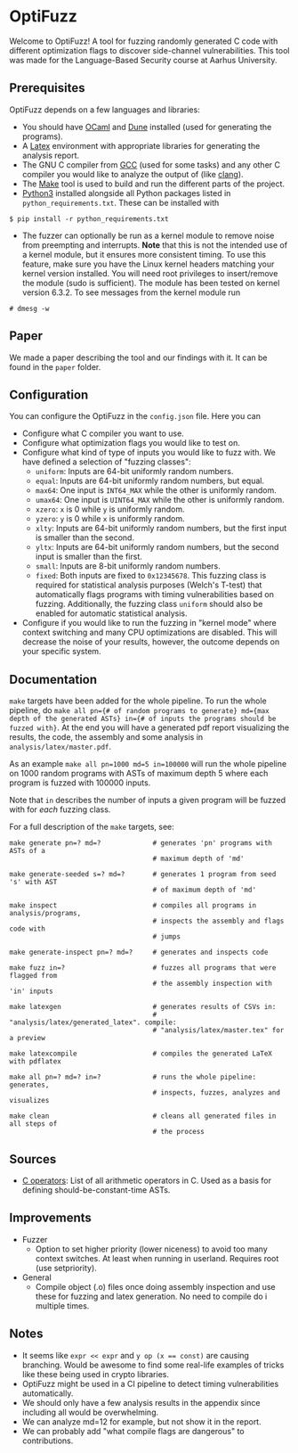 # OptiFuzz
Welcome to OptiFuzz! A tool for fuzzing randomly generated C code with different optimization flags to discover side-channel vulnerabilities. This tool was made for the Language-Based Security course at Aarhus University.

## Prerequisites
OptiFuzz depends on a few languages and libraries:
- You should have [OCaml](https://ocaml.org/docs/up-and-running) and [Dune](https://dune.readthedocs.io/en/stable/quick-start.html) installed (used for generating the programs).
- A  [Latex](https://www.latex-project.org/) environment with appropriate libraries for generating the analysis report.
- The GNU C compiler from [GCC](https://gcc.gnu.org/) (used for some tasks) and any other C compiler you would like to analyze the output of (like [clang](https://clang.llvm.org/)).
- The [Make](https://www.gnu.org/software/make/) tool is used to build and run the different parts of the project.
- [Python3](https://www.python.org/downloads/) installed alongside all Python packages listed in `python_requirements.txt`. These can be installed with
```
$ pip install -r python_requirements.txt
```
- The fuzzer can optionally be run as a kernel module to remove noise from preempting and interrupts. **Note** that this is not the intended use of a kernel module, but it ensures more consistent timing. To use this feature, make sure you have the Linux kernel headers matching your kernel version installed. You will need root privileges to insert/remove the module (sudo is sufficient). The module has been tested on kernel version 6.3.2. To see messages from the kernel module run
```
# dmesg -w
```


## Paper
We made a paper describing the tool and our findings with it. It can be found in the `paper` folder.

## Configuration
You can configure the OptiFuzz in the `config.json` file. Here you can
- Configure what C compiler you want to use.
- Configure what optimization flags you would like to test on.
- Configure what kind of type of inputs you would like to fuzz with. We have defined a selection of "fuzzing classes":
  - `uniform`: Inputs are 64-bit uniformly random numbers.
  - `equal`: Inputs are 64-bit uniformly random numbers, but equal.
  - `max64`: One input is `INT64_MAX` while the other is uniformly random.
  - `umax64`: One input is `UINT64_MAX` while the other is uniformly random.
  - `xzero`: `x` is 0 while `y` is uniformly random.
  - `yzero`: `y` is 0 while `x` is uniformly random.
  - `xlty`: Inputs are 64-bit uniformly random numbers, but the first input is smaller than the second.
  - `yltx`: Inputs are 64-bit uniformly random numbers, but the second input is smaller than the first.
  - `small`: Inputs are 8-bit uniformly random numbers.
  - `fixed`: Both inputs are fixed to `0x12345678`. This fuzzing class is required for statistical analysis purposes (Welch's T-test) that automatically flags programs with timing vulnerabilities based on fuzzing. Additionally, the fuzzing class `uniform` should also be enabled for automatic statistical analysis.
- Configure if you would like to run the fuzzing in "kernel mode" where context switching and many CPU optimizations are disabled. This will decrease the noise of your results, however, the outcome depends on your specific system.

## Documentation
`make` targets have been added for the whole pipeline. To run the whole pipeline, do `make all pn={# of random programs to generate} md={max depth of the generated ASTs} in={# of inputs the programs should be fuzzed with}`. At the end you will have a generated pdf report visualizing the results, the code, the assembly and some analysis in `analysis/latex/master.pdf`.

As an example `make all pn=1000 md=5 in=100000` will run the whole pipeline on 1000 random programs with ASTs of maximum depth 5 where each program is fuzzed with 100000 inputs.

Note that `in` describes the number of inputs a given program will be fuzzed with for _each_ fuzzing class.

For a full description of the `make` targets, see:
```
make generate pn=? md=?             # generates 'pn' programs with ASTs of a 
                                    # maximum depth of 'md'

make generate-seeded s=? md=?       # generates 1 program from seed 's' with AST
                                    # of maximum depth of 'md'

make inspect                        # compiles all programs in analysis/programs, 
                                    # inspects the assembly and flags code with 
                                    # jumps

make generate-inspect pn=? md=?     # generates and inspects code

make fuzz in=?                      # fuzzes all programs that were flagged from
                                    # the assembly inspection with 'in' inputs

make latexgen                       # generates results of CSVs in: 
                                    # "analysis/latex/generated_latex". compile: 
                                    # "analysis/latex/master.tex" for a preview

make latexcompile                   # compiles the generated LaTeX with pdflatex

make all pn=? md=? in=?             # runs the whole pipeline: generates, 
                                    # inspects, fuzzes, analyzes and visualizes

make clean                          # cleans all generated files in all steps of
                                    # the process
```

## Sources
- [C operators](https://devdocs.io/c/language/operator_arithmetic): List of all arithmetic operators in C. Used as a basis for defining should-be-constant-time ASTs.

## Improvements
- Fuzzer
  - Option to set higher priority (lower niceness) to avoid too many context switches. At least when running in userland. Requires root (use setpriority).
- General
  - Compile object (.o) files once doing assembly inspection and use these for fuzzing and latex generation. No need to compile do i multiple times.

## Notes
- It seems like `expr << expr` and `y op (x == const)` are causing branching. Would be awesome to find some real-life examples of tricks like these being used in crypto libraries.
- OptiFuzz might be used in a CI pipeline to detect timing vulnerabilities automatically.
- We should only have a few analysis results in the appendix since including all would be overwhelming.
- We can analyze md=12 for example, but not show it in the report.
- We can probably add "what compile flags are dangerous" to contributions.
